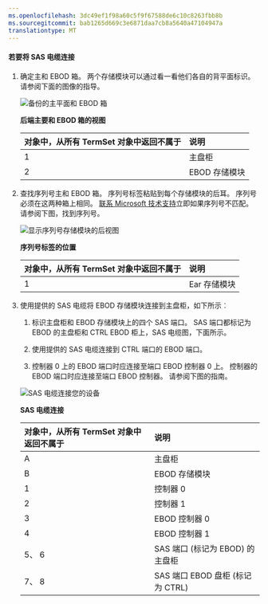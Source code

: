 ```yaml
---
ms.openlocfilehash: 3dc49ef1f98a60c5f9f67588de6c10c8263fbb8b
ms.sourcegitcommit: bab1265d669c3e6871daa7cb8a5640a47104947a
translationtype: MT
---
```

<properties 
   pageTitle="缆线为 8600 Storsimple SA |Microsoft Azure"
   description="解释了如何在 StorSimple 8600 设备连接 SAS 电缆。"
   services="storsimple"
   documentationCenter=""
   authors="alkohli"
   manager="carolz"
   editor="" />
<tags 
   ms.service="storsimple"
   ms.devlang="NA"
   ms.topic="article"
   ms.tgt_pltfrm="NA"
   ms.workload="TBD"
   ms.date="08/06/2015"
   ms.author="alkohli" />

#### 若要将 SAS 电缆连接

1. 确定主和 EBOD 箱。 两个存储模块可以通过看一看他们各自的背平面标识。 请参阅下面的图像的指导。 

    ![备份的主平面和 EBOD 箱](./media/storsimple-sas-cable-8600/HCSBackplaneofprimaryandEBODenclosure.png)

    **后端主要和 EBOD 箱的视图**

  	|对象中，从所有 TermSet 对象中返回不属于|说明|
  	|:----|:----------|
  	|1|主盘柜|
  	|2|EBOD 存储模块|

2. 查找序列号主和 EBOD 箱。 序列号标签粘贴到每个存储模块的后耳。 序列号必须在这两种箱上相同。 [联系 Microsoft 技术支持](storsimple-contact-microsoft-support.md)立即如果序列号不匹配。 请参阅下图，找到序列号。

    ![显示序列号存储模块的后视图](./media/storsimple-sas-cable-8600/HCSRearviewofenclosureindicatinglocationofserialnumbersticker.png)

    **序列号标签的位置**

  	|对象中，从所有 TermSet 对象中返回不属于|说明|
  	|:----|:----------|
  	|1|Ear 存储模块|

3. 使用提供的 SAS 电缆将 EBOD 存储模块连接到主盘柜，如下所示︰

    1. 标识主盘柜和 EBOD 存储模块上的四个 SAS 端口。 SAS 端口都标记为 EBOD 的主盘柜和 CTRL EBOD 柜上，SAS 电缆图，下面所示。

    2. 使用提供的 SAS 电缆连接到 CTRL 端口的 EBOD 端口。

    3. 控制器 0 上的 EBOD 端口时应连接至端口 EBOD 控制器 0 上。 控制器的 EBOD 端口时应连接至端口 EBOD 控制器。 请参阅下图的指南。 
                                                                    
     ![SAS 电缆连接您的设备](./media/storsimple-sas-cable-8600/HCSSAScablingforyourdevice.png)

     **SAS 电缆连接**

  	|对象中，从所有 TermSet 对象中返回不属于|说明|
  	|:----|:----------|
  	|A|主盘柜|
  	|B|EBOD 存储模块|
  	|1|控制器 0|
  	|2|控制器 1|
  	|3|EBOD 控制器 0|
  	|4|EBOD 控制器 1|
  	|5、 6|SAS 端口 (标记为 EBOD) 的主盘柜|
  	|7、 8|SAS 端口 EBOD 盘柜 (标记为 CTRL)|
